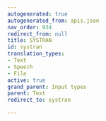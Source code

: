 ```yaml
---
autogenerated: true
autogenerated_from: apis.json
nav_order: 934
redirect_from: null
title: SYSTRAN
id: systran
translation_types:
- Text
- Speech
- File
active: true
grand_parent: Input types
parent: Text
redirect_to: systran

---
```


